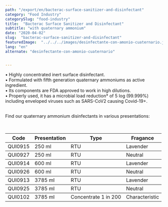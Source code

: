 ```yaml
---
path: "/export/en/bacterac-surface-sanitizer-and-disinfectant"
category: "Food Industry"
categorySlug: "food-industry"
title:  "Bacterac Surface Sanitizer and Disinfectant"
subtitle: "with quaternary ammonium"
date: "2020-04-02"
slug:  "bacterac-surface-sanitizer-and-disinfectant"
featuredImage:  "../../../images/desinfectante-con-amonio-cuaternario.jpg"
lang: "en"
alternate: "desinfectante-con-amonio-cuaternario"


---
```

• Highly concentrated inert surface disinfectant. <br/>
• Formulated with fifth generation quaternary ammoniums as active ingredient.<br/>
• Its components are FDA approved to work in high dilutions.<br/>
• Properly used, it has a microbial load reduction* of 5 log (99.999%) including enveloped viruses such as SARS-CoV2 causing Covid-19+.<br/><br/>

Find our quaternary ammonium disinfectants in various presentations:

 <br/>
<table class="min-w-full md:min-w-0 divide-y-0 divide-gray-200">
          <thead class=" bg-white">
            <tr>
              <th scope="col" class="px-2 py-2 text-center text-xs font-medium text-white bg-primary-default tracking-wider">
                Code
              </th>
              <th scope="col" class="px-2 py-2 text-center text-xs font-medium text-white bg-primary-lighter  tracking-wider">
                Presentation
              </th>
              <th scope="col" class="px-2 py-2 text-center text-xs font-medium text-white bg-primary-default tracking-wider">
                Type
              </th>
               <th scope="col" class="px-2 py-2 text-center text-xs font-medium text-white bg-primary-lighter tracking-wider">
                Fragance
              </th>
            </tr>
          </thead>
          <tbody>
            <tr class="bg-gray-300">
              <td class="px-2 py-2 whitespace-nowrap text-xs text-gray-700 text-center">
              QUI0915
              </td>
              <td class="px-2 py-2 whitespace-nowrap text-xs text-gray-700 text-center">
              250 ml
              </td>
              <td class="px-2 py-2 whitespace-nowrap text-xs text-gray-700 text-center">
              RTU 
              </td>
              <td class="px-2 py-2 whitespace-nowrap text-xs text-gray-700 text-center">
              Lavender 
              </td>
            </tr>
          </tbody>
          <tbody>
            <tr class="bg-gray-100">
              <td class="px-2 py-2 whitespace-nowrap text-xs text-gray-700 text-center">
              QUI0927
              </td>
              <td class="px-2 py-2 whitespace-nowrap text-xs text-gray-700 text-center">
              250 ml
              </td>
              <td class="px-2 py-2 whitespace-nowrap text-xs text-gray-700 text-center">
              RTU 
              </td>
              <td class="px-2 py-2 whitespace-nowrap text-xs text-gray-700 text-center">
              Neutral 
              </td>
            </tr>
          </tbody>
          <tbody>
            <tr class="bg-gray-300">
              <td class="px-2 py-2 whitespace-nowrap text-xs text-gray-700 text-center">
              QUI0914
              </td>
              <td class="px-2 py-2 whitespace-nowrap text-xs text-gray-700 text-center">
              600 ml
              </td>
              <td class="px-2 py-2 whitespace-nowrap text-xs text-gray-700 text-center">
              RTU 
              </td>
              <td class="px-2 py-2 whitespace-nowrap text-xs text-gray-700 text-center">
              Lavender 
              </td>
            </tr>
          </tbody>
          <tbody>
            <tr class="bg-gray-100">
              <td class="px-2 py-2 whitespace-nowrap text-xs text-gray-700 text-center">
              QUI0926
              </td>
              <td class="px-2 py-2 whitespace-nowrap text-xs text-gray-700 text-center">
              600 ml
              </td>
              <td class="px-2 py-2 whitespace-nowrap text-xs text-gray-700 text-center">
              RTU 
              </td>
              <td class="px-2 py-2 whitespace-nowrap text-xs text-gray-700 text-center">
              Neutral 
              </td>
            </tr>
          </tbody>
          <tbody>
            <tr class="bg-gray-300">
              <td class="px-2 py-2 whitespace-nowrap text-xs text-gray-700 text-center">
              QUI0913
              </td>
              <td class="px-2 py-2 whitespace-nowrap text-xs text-gray-700 text-center">
              3785 ml
              </td>
              <td class="px-2 py-2 whitespace-nowrap text-xs text-gray-700 text-center">
              RTU 
              </td>
              <td class="px-2 py-2 whitespace-nowrap text-xs text-gray-700 text-center">
              Lavender
              </td>
            </tr>
          </tbody>
          <tbody>
            <tr class="bg-gray-100">
              <td class="px-2 py-2 whitespace-nowrap text-xs text-gray-700 text-center">
              QUI0925
              </td>
              <td class="px-2 py-2 whitespace-nowrap text-xs text-gray-700 text-center">
              3785 ml
              </td>
              <td class="px-2 py-2 whitespace-nowrap text-xs text-gray-700 text-center">
              RTU 
              </td>
              <td class="px-2 py-2 whitespace-nowrap text-xs text-gray-700 text-center">
              Neutral 
              </td>
            </tr>
          </tbody>
          <tbody>
            <tr class="bg-gray-300">
              <td class="px-2 py-2 whitespace-nowrap text-xs text-gray-700 text-center">
              QUI0102
              </td>
              <td class="px-2 py-2 whitespace-nowrap text-xs text-gray-700 text-center">
              3785 ml
              </td>
              <td class="px-2 py-2 whitespace-nowrap text-xs text-gray-700 text-center">
              Concentrate 1 in 200
              </td>
              <td class="px-2 py-2 whitespace-nowrap text-xs text-gray-700 text-center">
              Characteristic 
              </td>
            </tr>
          </tbody>
        </table>
        <br>

 

